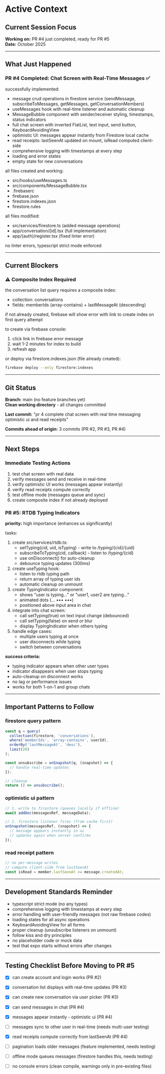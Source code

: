 # Active Context

## Current Session Focus

**Working on:** PR #4 just completed, ready for PR #5  
**Date:** October 2025

---

## What Just Happened

### PR #4 Completed: Chat Screen with Real-Time Messages ✅

successfully implemented:
- message crud operations in firestore service (sendMessage, subscribeToMessages, getMessages, getConversationMembers)
- useMessages hook with real-time listener and automatic cleanup
- MessageBubble component with sender/receiver styling, timestamps, status indicators
- full chat screen with inverted FlatList, text input, send button, KeyboardAvoidingView
- optimistic UI: messages appear instantly from Firestore local cache
- read receipts: lastSeenAt updated on mount, isRead computed client-side
- comprehensive logging with timestamps at every step
- loading and error states
- empty state for new conversations

all files created and working:
- src/hooks/useMessages.ts
- src/components/MessageBubble.tsx
- .firebaserc
- firebase.json
- firestore.indexes.json
- firestore.rules

all files modified:
- src/services/firestore.ts (added message operations)
- app/conversation/[id].tsx (full implementation)
- app/(auth)/register.tsx (fixed linter error)

no linter errors, typescript strict mode enforced

---

## Current Blockers

### ⚠️ Composite Index Required
the conversation list query requires a composite index:
- collection: conversations
- fields: memberIds (array-contains) + lastMessageAt (descending)

if not already created, firebase will show error with link to create index on first query attempt

to create via firebase console:
1. click link in firebase error message
2. wait 1-2 minutes for index to build
3. refresh app

or deploy via firestore.indexes.json (file already created):
```bash
firebase deploy --only firestore:indexes
```

---

## Git Status

**Branch:** main (no feature branches yet)  
**Clean working directory** - all changes committed

**Last commit:** "pr 4 complete chat screen with real time messaging optimistic ui and read receipts"

**Commits ahead of origin:** 3 commits (PR #2, PR #3, PR #4)

---

## Next Steps

### Immediate Testing Actions
1. test chat screen with real data
2. verify messages send and receive in real-time
3. verify optimistic UI works (messages appear instantly)
4. verify read receipts compute correctly
5. test offline mode (messages queue and sync)
6. create composite index if not already deployed

### PR #5: RTDB Typing Indicators

**priority:** high importance (enhances ux significantly)

tasks:
1. create src/services/rtdb.ts:
   - setTyping(cid, uid, isTyping) - write to /typing/{cid}/{uid}
   - subscribeToTyping(cid, callback) - listen to /typing/{cid}
   - use onDisconnect() for auto-cleanup
   - debounce typing updates (300ms)
2. create useTyping hook:
   - listen to rtdb typing path
   - return array of typing user ids
   - automatic cleanup on unmount
3. create TypingIndicator component:
   - shows "user is typing..." or "user1, user2 are typing..."
   - animated dots (... ••• •••)
   - positioned above input area in chat
4. integrate into chat screen:
   - call setTyping(true) on text input change (debounced)
   - call setTyping(false) on send or blur
   - display TypingIndicator when others typing
5. handle edge cases:
   - multiple users typing at once
   - user disconnects while typing
   - switch between conversations

**success criteria:**
- typing indicator appears when other user types
- indicator disappears when user stops typing
- auto-cleanup on disconnect works
- no lag or performance issues
- works for both 1-on-1 and group chats

---

## Important Patterns to Follow

### firestore query pattern
```typescript
const q = query(
  collection(firestore, 'conversations'),
  where('memberIds', 'array-contains', userId),
  orderBy('lastMessageAt', 'desc'),
  limit(20)
);

const unsubscribe = onSnapshot(q, (snapshot) => {
  // handle real-time updates
});

// cleanup
return () => unsubscribe();
```

### optimistic ui pattern
```typescript
// 1. write to firestore (queues locally if offline)
await addDoc(messagesRef, messageData);

// 2. firestore listener fires (from cache first)
onSnapshot(messagesRef, (snapshot) => {
  // message appears instantly in ui
  // updates again when server confirms
});
```

### read receipt pattern
```typescript
// no per-message writes
// compute client-side from lastSeenAt
const isRead = member.lastSeenAt >= message.createdAt;
```

---

## Development Standards Reminder

- typescript strict mode (no any types)
- comprehensive logging with timestamps at every step
- error handling with user-friendly messages (not raw firebase codes)
- loading states for all async operations
- KeyboardAvoidingView for all forms
- proper cleanup (unsubscribe listeners on unmount)
- follow kiss and dry principles
- no placeholder code or mock data
- test that expo starts without errors after changes

---

## Testing Checklist Before Moving to PR #5

- [x] can create account and login works (PR #2)
- [x] conversation list displays with real-time updates (PR #3)
- [x] can create new conversation via user picker (PR #3)
- [x] can send messages in chat (PR #4)
- [x] messages appear instantly - optimistic ui (PR #4)
- [ ] messages sync to other user in real-time (needs multi-user testing)
- [x] read receipts compute correctly from lastSeenAt (PR #4)
- [ ] pagination loads older messages (feature implemented, needs testing)
- [ ] offline mode queues messages (firestore handles this, needs testing)
- [ ] no console errors (clean compile, warnings only in pre-existing files)

